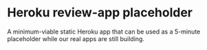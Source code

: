 # Heroku review-app placeholder

A minimum-viable static Heroku app that can be used as a 5-minute placeholder while our real apps are still building. 
